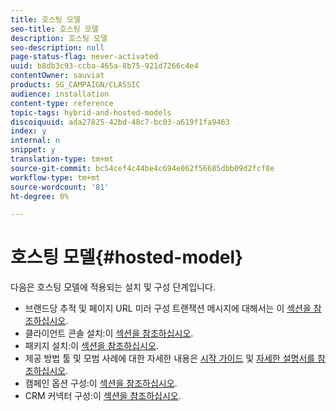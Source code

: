 ```yaml
---
title: 호스팅 모델
seo-title: 호스팅 모델
description: 호스팅 모델
seo-description: null
page-status-flag: never-activated
uuid: b8db3c93-ccba-465a-8b75-921d7266c4e4
contentOwner: sauviat
products: SG_CAMPAIGN/CLASSIC
audience: installation
content-type: reference
topic-tags: hybrid-and-hosted-models
discoiquuid: ada27825-42bd-48c7-bc03-a619f1fa9463
index: y
internal: n
snippet: y
translation-type: tm+mt
source-git-commit: bc54cef4c44be4c694e062f56685dbb09d2fcf8e
workflow-type: tm+mt
source-wordcount: '81'
ht-degree: 0%

---
```



# 호스팅 모델{#hosted-model}

다음은 호스팅 모델에 적용되는 설치 및 구성 단계입니다.

* 브랜드당 추적 및 페이지 URL 미러 구성 트랜잭션 메시지에 대해서는 이 [섹션을 참조하십시오](../../message-center/using/configuring-multibranding.md).
* 클라이언트 콘솔 설치:이 [섹션을 참조하십시오](../../installation/using/installing-the-client-console.md).
* 패키지 설치:이 [섹션을 참조하십시오](../../installation/using/installing-campaign-standard-packages.md).
* 제공 방법 툴 및 모범 사례에 대한 자세한 내용은 [시작 가이드](../../delivery/using/deliverability-key-points.md) 및 [자세한 설명서를 참조하십시오](../../delivery/using/about-deliverability.md).
* 캠페인 옵션 구성:이 [섹션을 참조하십시오](../../installation/using/configuring-campaign-options.md).
* CRM 커넥터 구성:이 [섹션을 참조하십시오](../../platform/using/crm-connectors.md).

